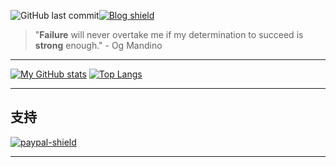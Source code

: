 
 ![GitHub last commit][Lastcommit][![Blog shield]][Blog]
> "**Failure** will never overtake me if my determination to succeed is **strong** enough."          - Og Mandino

****
[![My GitHub stats](https://github-readme-stats.vercel.app/api?username=sirmegamu&layout=compact&hide=issues)](https://github.com/anuraghazra/github-readme-stats)
[![Top Langs](https://github-readme-stats.vercel.app/api/top-langs/?username=sirmegamu&layout=compact)](https://github.com/anuraghazra/github-readme-stats)
****

## 支持

[![paypal-shield]][paypal]

****
[Blog shield]:https://img.shields.io/badge/My%20Blog-megamu.icu-ff69b4?logo=github
[Blog]:https://megamu.icu/ "来看看吧！"
[Lastcommit]:https://img.shields.io/github/last-commit/SirMegaMU/StudyPath?label=%E6%9C%80%E5%90%8E%E4%BF%AE%E6%94%B9&logo=Github
[ubuntu]:https://img.shields.io/badge/%E7%B3%BB%E7%BB%9F-Ubuntu%2020.04.2%20LTS-orange?logo=Ubuntu
[win]:https://img.shields.io/badge/%E7%B3%BB%E7%BB%9F-Windows%2010-9cf?logo=Windows
[py-win]:https://img.shields.io/badge/Python-3.9.6-lightgrey?logo=Python

[paypal-shield]:https://img.shields.io/badge/PayPal-%40sirmegamu-blue?logo=paypal
[paypal]:https://paypal.me/sirmegamu?locale.x=zh_XC "您的支持将给我很大的帮助！"

